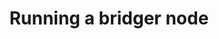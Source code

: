 ---
id: crab-tut-wormhole-bridger-node
title: Running a bridger node
sidebar_label: Running a bridger node
sidebar_position: 4
---